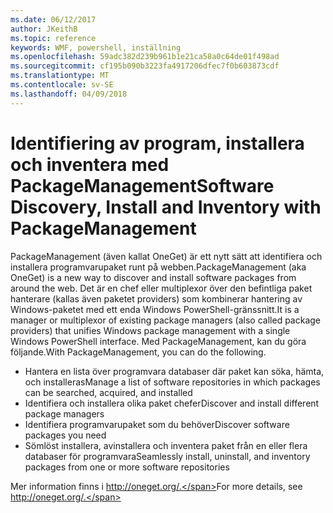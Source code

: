 ```yaml
---
ms.date: 06/12/2017
author: JKeithB
ms.topic: reference
keywords: WMF, powershell, inställning
ms.openlocfilehash: 59adc382d239b961b1e21ca58a0c64de01f498ad
ms.sourcegitcommit: cf195b090b3223fa4917206dfec7f0b603873cdf
ms.translationtype: MT
ms.contentlocale: sv-SE
ms.lasthandoff: 04/09/2018
---
```

# <a name="software-discovery-install-and-inventory-with-packagemanagement"></a><span data-ttu-id="d3ea6-102">Identifiering av program, installera och inventera med PackageManagement</span><span class="sxs-lookup"><span data-stu-id="d3ea6-102">Software Discovery, Install and Inventory with PackageManagement</span></span>

<span data-ttu-id="d3ea6-103">PackageManagement (även kallat OneGet) är ett nytt sätt att identifiera och installera programvarupaket runt på webben.</span><span class="sxs-lookup"><span data-stu-id="d3ea6-103">PackageManagement (aka OneGet) is a new way to discover and install software packages from around the web.</span></span> <span data-ttu-id="d3ea6-104">Det är en chef eller multiplexor över den befintliga paket hanterare (kallas även paketet providers) som kombinerar hantering av Windows-paketet med ett enda Windows PowerShell-gränssnitt.</span><span class="sxs-lookup"><span data-stu-id="d3ea6-104">It is a manager or multiplexor of existing package managers (also called package providers) that unifies Windows package management with a single Windows PowerShell interface.</span></span> <span data-ttu-id="d3ea6-105">Med PackageManagement, kan du göra följande.</span><span class="sxs-lookup"><span data-stu-id="d3ea6-105">With PackageManagement, you can do the following.</span></span>

-   <span data-ttu-id="d3ea6-106">Hantera en lista över programvara databaser där paket kan söka, hämta, och installeras</span><span class="sxs-lookup"><span data-stu-id="d3ea6-106">Manage a list of software repositories in which packages can be searched, acquired, and installed</span></span>
-   <span data-ttu-id="d3ea6-107">Identifiera och installera olika paket chefer</span><span class="sxs-lookup"><span data-stu-id="d3ea6-107">Discover and install different package managers</span></span>
-   <span data-ttu-id="d3ea6-108">Identifiera programvarupaket som du behöver</span><span class="sxs-lookup"><span data-stu-id="d3ea6-108">Discover software packages you need</span></span>
-   <span data-ttu-id="d3ea6-109">Sömlöst installera, avinstallera och inventera paket från en eller flera databaser för programvara</span><span class="sxs-lookup"><span data-stu-id="d3ea6-109">Seamlessly install, uninstall, and inventory packages from one or more software repositories</span></span>

<span data-ttu-id="d3ea6-110">Mer information finns i http://oneget.org/.</span><span class="sxs-lookup"><span data-stu-id="d3ea6-110">For more details, see http://oneget.org/.</span></span>